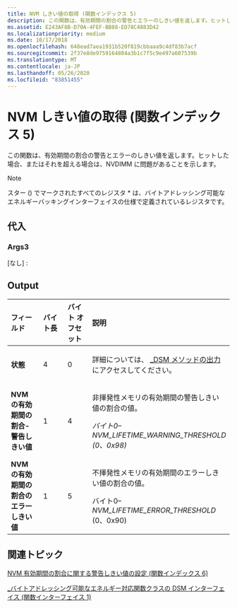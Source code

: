 ```yaml
---
title: NVM しきい値の取得 (関数インデックス 5)
description: この関数は、有効期間の割合の警告とエラーのしきい値を返します。ヒットした場合、またはそれを超える場合は、NVDIMM に問題があることを示します。
ms.assetid: E243AF8B-D70A-4FEF-BB88-ED78C4883D42
ms.localizationpriority: medium
ms.date: 10/17/2018
ms.openlocfilehash: 648ead7aea1931b520f819cbbaaa9c4df83b7acf
ms.sourcegitcommit: 2f37e8de9759164804a3b1c7f5c9e497a607539b
ms.translationtype: MT
ms.contentlocale: ja-JP
ms.lasthandoff: 05/26/2020
ms.locfileid: "83851455"
---
```

# <a name="get-nvm-thresholds-function-index-5"></a>NVM しきい値の取得 (関数インデックス 5)


この関数は、有効期間の割合の警告とエラーのしきい値を返します。ヒットした場合、またはそれを超える場合は、NVDIMM に問題があることを示します。

> [!NOTE]
> スター () でマークされたすべてのレジスタ \* は、バイトアドレッシング可能なエネルギーバッキングインターフェイスの仕様で定義されているレジスタです。

 

## <a name="span-idinputspanspan-idinputspanspan-idinputspaninput"></a><span id="Input"></span><span id="input"></span><span id="INPUT"></span>代入


### <a name="span-idargs3spanspan-idargs3spanspan-idargs3spanargs3"></a><span id="Args3"></span><span id="args3"></span><span id="ARGS3"></span>Args3

[なし] :

## <a name="span-idoutputspanspan-idoutputspanspan-idoutputspanoutput"></a><span id="Output"></span><span id="output"></span><span id="OUTPUT"></span>Output


<table>
<colgroup>
<col width="25%" />
<col width="25%" />
<col width="25%" />
<col width="25%" />
</colgroup>
<thead>
<tr class="header">
<th align="left">フィールド</th>
<th align="left">バイト長</th>
<th align="left">バイト オフセット</th>
<th align="left">説明</th>
</tr>
</thead>
<tbody>
<tr class="odd">
<td align="left"><strong>状態</strong></td>
<td align="left">4</td>
<td align="left">0</td>
<td align="left"><p>詳細については、 <a href="-dsm-interface-for-byte-addressable-energy-backed-function-class--function-interface-1-.md" data-raw-source="[_DSM Method Output](-dsm-interface-for-byte-addressable-energy-backed-function-class--function-interface-1-.md)">_DSM メソッドの出力</a>にアクセスしてください。</p></td>
</tr>
<tr class="even">
<td align="left"><strong>NVM の有効期間の割合-警告しきい値</strong></td>
<td align="left">1</td>
<td align="left">4</td>
<td align="left"><p>非揮発性メモリの有効期間の警告しきい値の割合の値。</p>
<p><em>バイト0– <em>NVM_LIFETIME_WARNING_THRESHOLD</em> (0、0x98)</p></td>
</tr>
<tr class="odd">
<td align="left"><strong>NVM の有効期間の割合のエラーしきい値</strong></td>
<td align="left">1</td>
<td align="left">5</td>
<td align="left"><p>不揮発性メモリの有効期間のエラーしきい値の割合の値。</p>
<p></em>バイト0– <em>NVM_LIFETIME_ERROR_THRESHOLD</em> (0、0x90)</p></td>
</tr>
</tbody>
</table>

 

## <a name="span-idrelated_topicsspanrelated-topics"></a><span id="related_topics"></span>関連トピック


[NVM 有効期間の割合に関する警告しきい値の設定 (関数インデックス 6)](set-nvm-lifetime-percentage-warning-threshold--function-index-6-.md)

[\_バイトアドレッシング可能なエネルギー対応関数クラスの DSM インターフェイス (関数インターフェイス 1)](-dsm-interface-for-byte-addressable-energy-backed-function-class--function-interface-1-.md)

 

 






